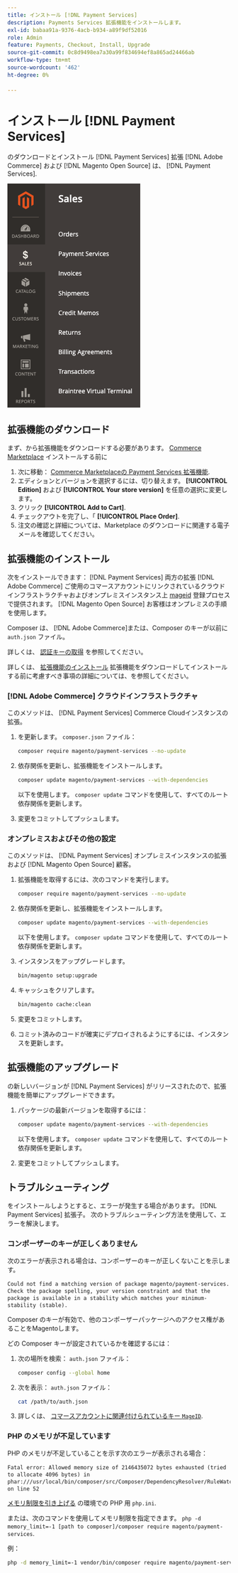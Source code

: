 ```yaml
---
title: インストール [!DNL Payment Services]
description: Payments Services 拡張機能をインストールします。
exl-id: babaa91a-9376-4acb-b934-a89f9df52016
role: Admin
feature: Payments, Checkout, Install, Upgrade
source-git-commit: 0c8d9498ea7a30a99f834694ef8a865ad24466ab
workflow-type: tm+mt
source-wordcount: '462'
ht-degree: 0%

---
```


# インストール [!DNL Payment Services]

のダウンロードとインストール [!DNL Payment Services] 拡張 [!DNL Adobe Commerce] および [!DNL Magento Open Source] は、 [!DNL Payment Services].

![[!DNL Payment Services] 拡張機能の管理ビュー](assets/admin-view.png)

## 拡張機能のダウンロード

まず、から拡張機能をダウンロードする必要があります。 [Commerce Marketplace](https://experienceleague.adobe.com/docs/commerce-admin/start/resources/commerce-marketplace.html) インストールする前に

1. 次に移動： [Commerce Marketplaceの Payment Services 拡張機能](https://commercemarketplace.adobe.com/magento-payment-services.html).
1. エディションとバージョンを選択するには、切り替えます。 **[!UICONTROL Edition]** および **[!UICONTROL Your store version]** を任意の選択に変更します。
1. クリック **[!UICONTROL Add to Cart]**.
1. チェックアウトを完了し、「 **[!UICONTROL Place Order]**.
1. 注文の確認と詳細については、Marketplace のダウンロードに関連する電子メールを確認してください。

## 拡張機能のインストール

次をインストールできます： [!DNL Payment Services] 両方の拡張 [!DNL Adobe Commerce] ご使用のコマースアカウントにリンクされているクラウドインフラストラクチャおよびオンプレミスインスタンス上 [mageid](https://devdocs.magento.com/marketplace/sellers/profile-personal.html#field-descriptions) 登録プロセスで提供されます。 [!DNL Magento Open Source] お客様はオンプレミスの手順を使用します。

Composer は、 [!DNL Adobe Commerce]または、Composer のキーが以前に `auth.json` ファイル。

詳しくは、 [認証キーの取得](https://devdocs.magento.com/guides/v2.4/install-gde/prereq/connect-auth.html) を参照してください。

詳しくは、 [拡張機能のインストール](https://devdocs.magento.com/guides/v2.4/install-gde/install/cli/extensions.html) 拡張機能をダウンロードしてインストールする前に考慮すべき事項の詳細については、を参照してください。

### [!DNL Adobe Commerce] クラウドインフラストラクチャ

このメソッドは、 [!DNL Payment Services] Commerce Cloudインスタンスの拡張。

1. を更新します。 `composer.json` ファイル：

   ```bash
   composer require magento/payment-services --no-update
   ```

1. 依存関係を更新し、拡張機能をインストールします。

   ```bash
   composer update magento/payment-services --with-dependencies
   ```

   以下を使用します。 `composer update` コマンドを使用して、すべてのルート依存関係を更新します。

1. 変更をコミットしてプッシュします。

### オンプレミスおよびその他の設定

このメソッドは、 [!DNL Payment Services] オンプレミスインスタンスの拡張および [!DNL Magento Open Source] 顧客。

1. 拡張機能を取得するには、次のコマンドを実行します。

   ```bash
   composer require magento/payment-services --no-update
   ```

1. 依存関係を更新し、拡張機能をインストールします。

   ```bash
   composer update magento/payment-services --with-dependencies
   ```

   以下を使用します。 `composer update` コマンドを使用して、すべてのルート依存関係を更新します。

1. インスタンスをアップグレードします。

   ```bash
   bin/magento setup:upgrade
   ```

1. キャッシュをクリアします。

   ```bash
   bin/magento cache:clean
   ```

1. 変更をコミットします。
1. コミット済みのコードが確実にデプロイされるようにするには、インスタンスを更新します。

## 拡張機能のアップグレード

の新しいバージョンが [!DNL Payment Services] がリリースされたので、拡張機能を簡単にアップグレードできます。

1. パッケージの最新バージョンを取得するには：

   ```bash
   composer update magento/payment-services --with-dependencies
   ```

   以下を使用します。 `composer update` コマンドを使用して、すべてのルート依存関係を更新します。

1. 変更をコミットしてプッシュします。

## トラブルシューティング

をインストールしようとすると、エラーが発生する場合があります。 [!DNL Payment Services] 拡張子。 次のトラブルシューティング方法を使用して、エラーを解決します。

### コンポーザーのキーが正しくありません

次のエラーが表示される場合は、コンポーザーのキーが正しくないことを示します。

```terminal
Could not find a matching version of package magento/payment-services. Check the package spelling, your version constraint and that the package is available in a stability which matches your minimum-stability (stable).
```

Composer のキーが有効で、他のコンポーザーパッケージへのアクセス権があることをMagentoします。

どの Composer キーが設定されているかを確認するには：

1. 次の場所を検索： `auth.json` ファイル：

   ```bash
   composer config --global home
   ```

1. 次を表示： `auth.json` ファイル：

   ```bash
   cat /path/to/auth.json
   ```

1. 詳しくは、 [コマースアカウントに関連付けられているキー `MageID`](https://devdocs.magento.com/guides/v2.4/install-gde/prereq/connect-auth.html).

### PHP のメモリが不足しています

PHP のメモリが不足していることを示す次のエラーが表示される場合：

```terminal
Fatal error: Allowed memory size of 2146435072 bytes exhausted (tried to allocate 4096 bytes) in phar:///usr/local/bin/composer/src/Composer/DependencyResolver/RuleWatchGraph.php on line 52
```

[メモリ制限を引き上げる](https://devdocs.magento.com/cloud/project/magento-app-php-ini.html#increase-php-memory-limit) の環境での PHP 用 `php.ini`.

または、次のコマンドを使用してメモリ制限を指定できます。 `php -d memory_limit=-1 [path to composer]/composer require magento/payment-services`.

例：

```bash
php -d memory_limit=-1 vendor/bin/composer require magento/payment-services
```
